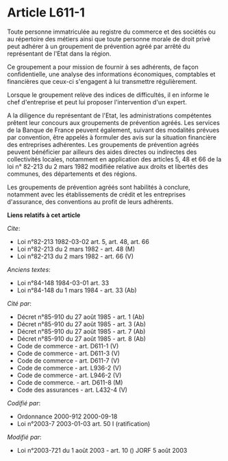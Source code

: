 # Article L611-1

Toute personne immatriculée au registre du commerce et des sociétés ou au répertoire des métiers ainsi que toute personne
morale de droit privé peut adhérer à un groupement de prévention agréé par arrêté du représentant de l'Etat dans la région.

Ce groupement a pour mission de fournir à ses adhérents, de façon confidentielle, une analyse des informations économiques,
comptables et financières que ceux-ci s'engagent à lui transmettre régulièrement.

Lorsque le groupement relève des indices de difficultés, il en informe le chef d'entreprise et peut lui proposer
l'intervention d'un expert.

A la diligence du représentant de l'Etat, les administrations compétentes prêtent leur concours aux groupements de prévention
agréés. Les services de la Banque de France peuvent également, suivant des modalités prévues par convention, être appelés à
formuler des avis sur la situation financière des entreprises adhérentes. Les groupements de prévention agréés peuvent
bénéficier par ailleurs des aides directes ou indirectes des collectivités locales, notamment en application des articles 5,
48 et 66 de la loi n° 82-213 du 2 mars 1982 modifiée relative aux droits et libertés des communes, des départements et des
régions.

Les groupements de prévention agréés sont habilités à conclure, notamment avec les établissements de crédit et les
entreprises d'assurance, des conventions au profit de leurs adhérents.

**Liens relatifs à cet article**

_Cite_:

  - Loi n°82-213 1982-03-02 art. 5, art. 48, art. 66
  - Loi n°82-213 du 2 mars 1982 - art. 48 (M)
  - Loi n°82-213 du 2 mars 1982 - art. 66 (V)

_Anciens textes_:

  - Loi n°84-148 1984-03-01 art. 33
  - Loi n°84-148 du 1 mars 1984 - art. 33 (Ab)

_Cité par_:

  - Décret n°85-910 du 27 août 1985 - art. 1 (Ab)
  - Décret n°85-910 du 27 août 1985 - art. 3 (Ab)
  - Décret n°85-910 du 27 août 1985 - art. 7 (Ab)
  - Décret n°85-910 du 27 août 1985 - art. 8 (Ab)
  - Code de commerce - art. D611-1 (V)
  - Code de commerce - art. D611-3 (V)
  - Code de commerce - art. D611-7 (V)
  - Code de commerce - art. L936-2 (V)
  - Code de commerce - art. L946-2 (V)
  - Code de commerce. - art. D611-8 (M)
  - Code des assurances - art. L432-4 (V)

_Codifié par_:

  - Ordonnance 2000-912 2000-09-18
  - Loi n°2003-7 2003-01-03 art. 50 I (ratification)

_Modifié par_:

  - Loi n°2003-721 du 1 août 2003 - art. 10 () JORF 5 août 2003
